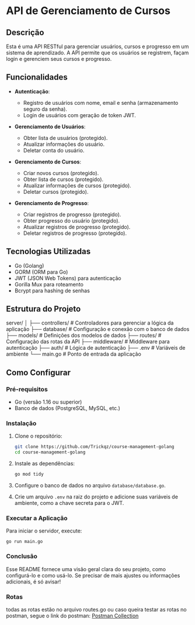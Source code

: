 # API de Gerenciamento de Cursos

## Descrição
Esta é uma API RESTful para gerenciar usuários, cursos e progresso em um sistema de aprendizado. A API permite que os usuários se registrem, façam login e gerenciem seus cursos e progresso.

## Funcionalidades
- **Autenticação**:
  - Registro de usuários com nome, email e senha (armazenamento seguro da senha).
  - Login de usuários com geração de token JWT.
  
- **Gerenciamento de Usuários**:
  - Obter lista de usuários (protegido).
  - Atualizar informações do usuário.
  - Deletar conta do usuário.

- **Gerenciamento de Cursos**:
  - Criar novos cursos (protegido).
  - Obter lista de cursos (protegido).
  - Atualizar informações de cursos (protegido).
  - Deletar cursos (protegido).

- **Gerenciamento de Progresso**:
  - Criar registros de progresso (protegido).
  - Obter progresso do usuário (protegido).
  - Atualizar registros de progresso (protegido).
  - Deletar registros de progresso (protegido).

## Tecnologias Utilizadas
- Go (Golang)
- GORM (ORM para Go)
- JWT (JSON Web Tokens) para autenticação
- Gorilla Mux para roteamento
- Bcrypt para hashing de senhas

## Estrutura do Projeto

server/
│
├── controllers/ # Controladores para gerenciar a lógica da aplicação
├── database/ # Configuração e conexão com o banco de dados
├── models/ # Definições dos modelos de dados
├── routes/ # Configuração das rotas da API
├── middleware/ # Middleware para autenticação
├── auth/ # Lógica de autenticação
├── .env # Variáveis de ambiente
└── main.go # Ponto de entrada da aplicação

## Como Configurar

### Pré-requisitos
- Go (versão 1.16 ou superior)
- Banco de dados (PostgreSQL, MySQL, etc.)

### Instalação
1. Clone o repositório:
   ```bash
   git clone https://github.com/Trickqz/course-management-golang
   cd course-management-golang
   ```

2. Instale as dependências:
   ```bash
   go mod tidy
   ```

3. Configure o banco de dados no arquivo `database/database.go`.

4. Crie um arquivo `.env` na raiz do projeto e adicione suas variáveis de ambiente, como a chave secreta para o JWT.

### Executar a Aplicação
Para iniciar o servidor, execute:

```
go run main.go
```

### Conclusão

Esse README fornece uma visão geral clara do seu projeto, como configurá-lo e como usá-lo. Se precisar de mais ajustes ou informações adicionais, é só avisar!

### Rotas

todas as rotas estão no arquivo routes.go ou caso queira testar as rotas no postman, segue o link do postman: [Postman Collection](https://workhub-0304.postman.co/workspace/f425429d-ec68-4fcc-a249-bcd28f0ef221)